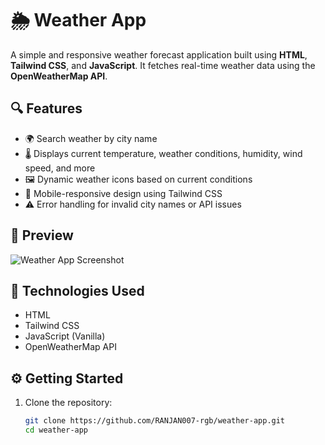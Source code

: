 # 🌦️ Weather App

A simple and responsive weather forecast application built using **HTML**, **Tailwind CSS**, and **JavaScript**. It fetches real-time weather data using the **OpenWeatherMap API**.

## 🔍 Features

- 🌍 Search weather by city name
- 🌡️ Displays current temperature, weather conditions, humidity, wind speed, and more
- 🖼️ Dynamic weather icons based on current conditions
- 📱 Mobile-responsive design using Tailwind CSS
- ⚠️ Error handling for invalid city names or API issues

## 📸 Preview

![Weather App Screenshot](screenshot.png) <!-- Add this image in your repo for it to show -->

## 🚀 Technologies Used

- HTML
- Tailwind CSS
- JavaScript (Vanilla)
- OpenWeatherMap API

## ⚙️ Getting Started

1. Clone the repository:
   ```bash
   git clone https://github.com/RANJAN007-rgb/weather-app.git
   cd weather-app
